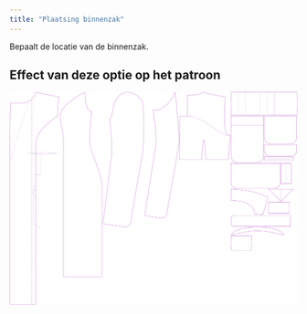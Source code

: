```yaml
---
title: "Plaatsing binnenzak"
---
```


Bepaalt de locatie van de binnenzak.

## Effect van deze optie op het patroon

![Deze afbeelding toont het effect van deze optie door meerdere varianten die een andere waarde hebben voor deze optie te vervangen](carlita_innerpocketplacement_sample.svg "Effect van deze optie op het patroon")
